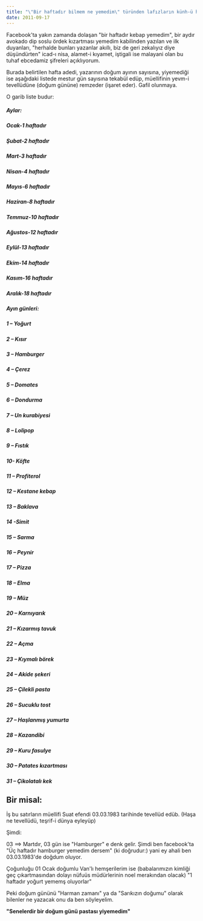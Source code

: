 ```yaml
---
title: "\"Bir haftadır bilmem ne yemedim\" türünden lafızların künh-ü hakikisi hakkında beyandır"
date: 2011-09-17
---
```


Facebook'ta yakın zamanda dolaşan "bir haftadır kebap yemedim", bir aydır avokado dip soslu ördek kızartması yemedim kabilinden yazılan ve ilk duyanları, "herhalde bunları yazanlar akıllı, biz de geri zekalıyız diye düşündürten" icad-ı nisa, alamet-i kıyamet, iştigali ise malayani olan bu tuhaf ebcedamiz şifreleri açıklıyorum.

Burada belirtilen hafta adedi, yazarının doğum ayının sayısına, yiyemediği ise aşağıdaki listede mestur gün sayısına tekabül edüp, müellifinin yevm-i tevellüdüne (doğum gününe) remzeder (işaret eder). Gafil olunmaya.

O garib liste budur:

##### Aylar:

##### Ocak-1 haftadır

##### Şubat-2 haftadır

##### Mart-3 haftadır

##### Nisan-4 haftadır

##### Mayıs-6 haftadır

##### Haziran-8 haftadır

##### Temmuz-10 haftadır

##### Ağustos-12 haftadır

##### Eylül-13 haftadır

##### Ekim-14 haftadır

##### Kasım-16 haftadır

##### Aralık-18 haftadır

##### Ayın günleri:

##### 1 – Yoğurt

##### 2 – Kısır

##### 3 – Hamburger

##### 4 – Çerez

##### 5 – Domates

##### 6 – Dondurma

##### 7 – Un kurabiyesi

##### 8 – Lolipop

##### 9 – Fıstık

##### 10- Köfte

##### 11 – Profiterol

##### 12 – Kestane kebap

##### 13 – Baklava

##### 14 -Simit

##### 15 – Sarma

##### 16 – Peynir

##### 17 – Pizza

##### 18 – Elma

##### 19 – Müz

##### 20 – Karnıyarık

##### 21 – Kızarmış tavuk

##### 22 – Açma

##### 23 – Kıymalı börek

##### 24 – Akide şekeri

##### 25 – Çilekli pasta

##### 26 – Sucuklu tost

##### 27 – Haşlanmış yumurta

##### 28 – Kazandibi

##### 29 – Kuru fasulye

##### 30 – Patates kızartması

##### 31 – Çikolatalı kek

## Bir misal:

İş bu satırların müellifi Suat efendi 03.03.1983 tarihinde tevellüd edüb. (Haşa ne tevellüdü, teşrif-i dünya eyleyüp)

Şimdi:

03 ==> Martdır, 03 gün ise "Hamburger" e denk gelir. Şimdi ben facebook'ta "Üç haftadır hamburger yemedim dersem" (ki doğrudur:) yani ey ahali ben 03.03.1983'de doğdum oluyor.

Çoğunluğu 01 Ocak doğumlu Van'lı hemşerilerim ise (babalarımızın kimliği geç çıkartmasından dolayı nüfuüs müdürlerinin noel merakından olacak) "1 haftadır yoğurt yememş oluyorlar"

Peki doğum gününü "Harman zamanı" ya da "Sarıkızın doğumu" olarak bilenler ne yazacak onu da ben söyleyelim.

**"Senelerdir bir doğum günü pastası yiyemedim"**
